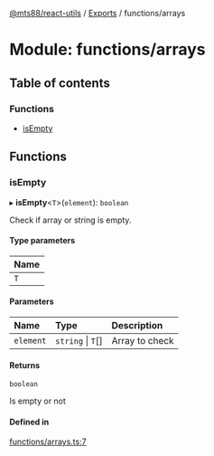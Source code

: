 [@mts88/react-utils](../README.md) / [Exports](../modules.md) / functions/arrays

# Module: functions/arrays

## Table of contents

### Functions

- [isEmpty](functions_arrays.md#isempty)

## Functions

### isEmpty

▸ **isEmpty**<`T`\>(`element`): `boolean`

Check if array or string is empty.

#### Type parameters

| Name |
| :------ |
| `T` |

#### Parameters

| Name | Type | Description |
| :------ | :------ | :------ |
| `element` | `string` \| `T`[] | Array to check |

#### Returns

`boolean`

Is empty or not

#### Defined in

[functions/arrays.ts:7](https://github.com/mts88/react-utils/blob/1802342/lib/functions/arrays.ts#L7)

